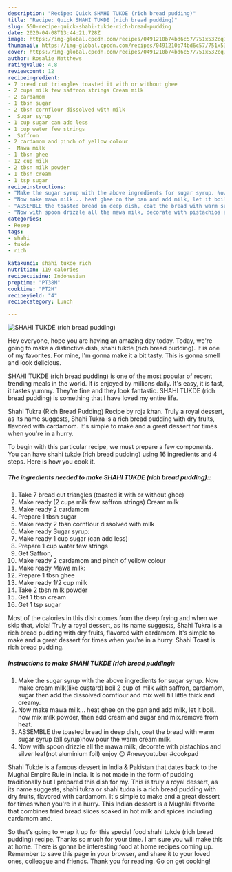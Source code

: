 ```yaml
---
description: "Recipe: Quick SHAHI TUKDE (rich bread pudding)"
title: "Recipe: Quick SHAHI TUKDE (rich bread pudding)"
slug: 550-recipe-quick-shahi-tukde-rich-bread-pudding
date: 2020-04-08T13:44:21.728Z
image: https://img-global.cpcdn.com/recipes/0491210b74bd6c57/751x532cq70/shahi-tukde-rich-bread-pudding-recipe-main-photo.jpg
thumbnail: https://img-global.cpcdn.com/recipes/0491210b74bd6c57/751x532cq70/shahi-tukde-rich-bread-pudding-recipe-main-photo.jpg
cover: https://img-global.cpcdn.com/recipes/0491210b74bd6c57/751x532cq70/shahi-tukde-rich-bread-pudding-recipe-main-photo.jpg
author: Rosalie Matthews
ratingvalue: 4.8
reviewcount: 12
recipeingredient:
- 7 bread cut triangles toasted it with or without ghee
- 2 cups milk few saffron strings Cream milk
- 2 cardamom
- 1 tbsn sugar
- 2 tbsn cornflour dissolved with milk
-  Sugar syrup
- 1 cup sugar can add less
- 1 cup water few strings
-  Saffron
- 2 cardamom and pinch of yellow colour
-  Mawa milk
- 1 tbsn ghee
- 12 cup milk
- 2 tbsn milk powder
- 1 tbsn cream
- 1 tsp sugar
recipeinstructions:
- "Make the sugar syrup with the above ingredients for sugar syrup. Now make cream milk(like custard) boil 2 cup of milk with saffron, cardamom, sugar then add the dissolved cornflour and mix well till little thick and creamy."
- "Now make mawa milk... heat ghee on the pan and add milk, let it boil.. now mix milk powder, then add cream and sugar and mix.remove from heat."
- "ASSEMBLE the toasted bread in deep dish, coat the bread with warm sugar syrup (all syrup)now pour the warm cream milk."
- "Now with spoon drizzle all the mawa milk, decorate with pistachios and silver leaf(not aluminium foil) enjoy 😊 #newyoutuber #cookpad"
categories:
- Resep
tags:
- shahi
- tukde
- rich

katakunci: shahi tukde rich
nutrition: 119 calories
recipecuisine: Indonesian
preptime: "PT38M"
cooktime: "PT2H"
recipeyield: "4"
recipecategory: Lunch

---
```



![SHAHI TUKDE (rich bread pudding)](https://img-global.cpcdn.com/recipes/0491210b74bd6c57/751x532cq70/shahi-tukde-rich-bread-pudding-recipe-main-photo.jpg)

Hey everyone, hope you are having an amazing day today. Today, we're going to make a distinctive dish, shahi tukde (rich bread pudding). It is one of my favorites. For mine, I'm gonna make it a bit tasty. This is gonna smell and look delicious.

SHAHI TUKDE (rich bread pudding) is one of the most popular of recent trending meals in the world. It is enjoyed by millions daily. It's easy, it is fast, it tastes yummy. They're fine and they look fantastic. SHAHI TUKDE (rich bread pudding) is something that I have loved my entire life.

Shahi Tukra (Rich Bread Pudding) Recipe by roja khan. Truly a royal dessert, as its name suggests, Shahi Tukra is a rich bread pudding with dry fruits, flavored with cardamom. It&#39;s simple to make and a great dessert for times when you&#39;re in a hurry.


To begin with this particular recipe, we must prepare a few components. You can have shahi tukde (rich bread pudding) using 16 ingredients and 4 steps. Here is how you cook it.

##### The ingredients needed to make SHAHI TUKDE (rich bread pudding)::

1. Take 7 bread cut triangles (toasted it with or without ghee)
1. Make ready (2 cups milk few saffron strings) Cream milk
1. Make ready 2 cardamom
1. Prepare 1 tbsn sugar
1. Make ready 2 tbsn cornflour dissolved with milk
1. Make ready  Sugar syrup:
1. Make ready 1 cup sugar (can add less)
1. Prepare 1 cup water few strings
1. Get  Saffron,
1. Make ready 2 cardamom and pinch of yellow colour
1. Make ready  Mawa milk:
1. Prepare 1 tbsn ghee
1. Make ready 1/2 cup milk
1. Take 2 tbsn milk powder
1. Get 1 tbsn cream
1. Get 1 tsp sugar


Most of the calories in this dish comes from the deep frying and when we skip that, viola! Truly a royal dessert, as its name suggests, Shahi Tukra is a rich bread pudding with dry fruits, flavored with cardamom. It&#39;s simple to make and a great dessert for times when you&#39;re in a hurry. Shahi Toast is rich bread pudding. 

##### Instructions to make SHAHI TUKDE (rich bread pudding):

1. Make the sugar syrup with the above ingredients for sugar syrup. Now make cream milk(like custard) boil 2 cup of milk with saffron, cardamom, sugar then add the dissolved cornflour and mix well till little thick and creamy.
1. Now make mawa milk... heat ghee on the pan and add milk, let it boil.. now mix milk powder, then add cream and sugar and mix.remove from heat.
1. ASSEMBLE the toasted bread in deep dish, coat the bread with warm sugar syrup (all syrup)now pour the warm cream milk.
1. Now with spoon drizzle all the mawa milk, decorate with pistachios and silver leaf(not aluminium foil) enjoy 😊 #newyoutuber #cookpad


Shahi Tukde is a famous dessert in India &amp; Pakistan that dates back to the Mughal Empire Rule in India. It is not made in the form of pudding traditionally but I prepared this dish for my. This is truly a royal dessert, as its name suggests, shahi tukra or shahi tudra is a rich bread pudding with dry fruits, flavored with cardamom. It&#39;s simple to make and a great dessert for times when you&#39;re in a hurry. This Indian dessert is a Mughlai favorite that combines fried bread slices soaked in hot milk and spices including cardamom and. 

So that's going to wrap it up for this special food shahi tukde (rich bread pudding) recipe. Thanks so much for your time. I am sure you will make this at home. There is gonna be interesting food at home recipes coming up. Remember to save this page in your browser, and share it to your loved ones, colleague and friends. Thank you for reading. Go on get cooking!
